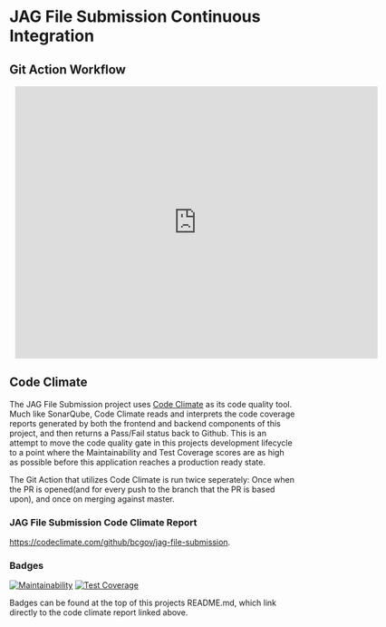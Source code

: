 # JAG File Submission Continuous Integration

## Git Action Workflow

<div style="width: 640px; height: 480px; margin: 10px; position: relative;"><iframe allowfullscreen frameborder="0" style="width:640px; height:480px" src="https://app.lucidchart.com/documents/embeddedchart/cd317d74-4127-4518-8ad9-b99e7a66e005" id="M9w_SX3Zmq.f"></iframe></div>

## Code Climate

The JAG File Submission project uses [Code Climate](https://codeclimate.com) as its code quality tool. Much like SonarQube, Code Climate reads and interprets the code coverage reports generated by both the frontend and backend components of this project, and then returns a Pass/Fail status back to Github. This is an attempt to move the code quality gate in this projects development lifecycle to a point where the Maintainability and Test Coverage scores are as high as possible before this application reaches a production ready state.

The Git Action that utilizes Code Climate is run twice seperately: Once when the PR is opened(and for every push to the branch that the PR is based upon), and once on merging against master.

### JAG File Submission Code Climate Report
<https://codeclimate.com/github/bcgov/jag-file-submission>. 

### Badges 
[![Maintainability](https://api.codeclimate.com/v1/badges/4078a74ee2bb4d400fd9/maintainability)](https://codeclimate.com/github/bcgov/jag-file-submission/maintainability) [![Test Coverage](https://api.codeclimate.com/v1/badges/4078a74ee2bb4d400fd9/test_coverage)](https://codeclimate.com/github/bcgov/jag-file-submission/test_coverage)

Badges can be found at the top of this projects README.md, which link directly to the code climate report linked above.
